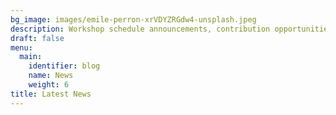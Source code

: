 ```yaml
---
bg_image: images/emile-perron-xrVDYZRGdw4-unsplash.jpeg
description: Workshop schedule announcements, contribution opportunities, and more
draft: false
menu:
  main:
    identifier: blog
    name: News
    weight: 6
title: Latest News
---
```


